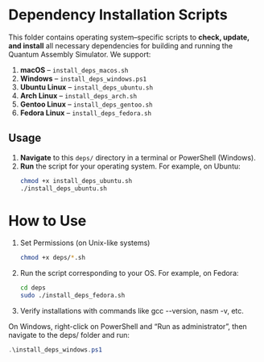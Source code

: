 # Dependency Installation Scripts

This folder contains operating system–specific scripts to **check, update, and install** all necessary dependencies for building and running the Quantum Assembly Simulator. We support:

1. **macOS** – `install_deps_macos.sh`
2. **Windows** – `install_deps_windows.ps1`
3. **Ubuntu Linux** – `install_deps_ubuntu.sh`
4. **Arch Linux** – `install_deps_arch.sh`
5. **Gentoo Linux** – `install_deps_gentoo.sh`
6. **Fedora Linux** – `install_deps_fedora.sh`

## Usage

1. **Navigate** to this `deps/` directory in a terminal or PowerShell (Windows).
2. **Run** the script for your operating system. For example, on Ubuntu:
   ```bash
   chmod +x install_deps_ubuntu.sh
   ./install_deps_ubuntu.sh

# How to Use
1. Set Permissions (on Unix-like systems)
   ```bash
   chmod +x deps/*.sh
   ```
2. Run the script corresponding to your OS. For example, on Fedora:
   ```bash
   cd deps
   sudo ./install_deps_fedora.sh
   ```
3. Verify installations with commands like gcc --version, nasm -v, etc.

On Windows, right-click on PowerShell and “Run as administrator”, then navigate to the deps/ folder and run:
   ```powershell
   .\install_deps_windows.ps1
   ```
